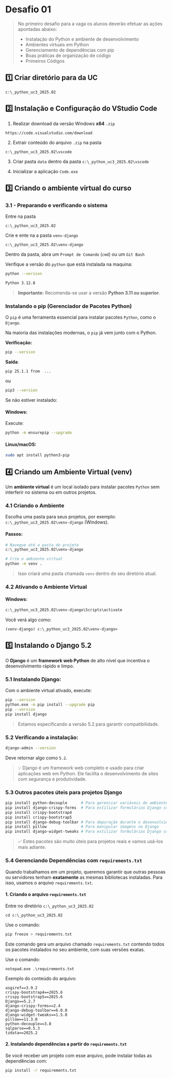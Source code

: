 # Desafio 01

> No primeiro desafio para a vaga os alunos deverão efetuar as ações apontadas abaixo:
> -  Instalação do Python e ambiente de desenvolvimento
> -  Ambientes virtuais em Python
> -  Gerenciamento de dependências com pip
> -  Boas práticas de organização de código
> -  Primeiros Códigos


## :one: Criar diretório para da UC

```
c:\_python_uc3_2025.02
```

## :two: Instalação e Configuração do VStudio Code

1. Realizar download da versão Windows **x64** `.zip`

```
https://code.visualstudio.com/download
```

2. Extrair conteúdo do arquivo `.zip` na pasta 

```
c:\_python_uc3_2025.02\vscode
```

3. Criar pasta `data` dentro da pasta `c:\_python_uc3_2025.02\vscode`


4. Inicializar a aplicação `Code.exe`

## :three:  Criando o ambiente virtual do curso

### 3.1 - Preparando e verificando o sistema

Entre na pasta 

```
c:\_python_uc3_2025.02
```

Crie e ente na a pasta `venv-django`

```
c:\_python_uc3_2025.02\venv-django
```

Dentro da pasta, abra um `Prompt de Comando` (`cmd`) ou um `Git Bash`


Verifique a versão do `python` que está instalada na maquina:

```bash 
python --version
```

```bash 
Python 3.12.8
```

> **Importante:** Recomenda-se usar a versão **Python 3.11 ou superior**.

### **Instalando o pip (Gerenciador de Pacotes Python)**

O `pip` é uma ferramenta essencial para instalar pacotes `Python`, como o `Django`.

Na maioria das instalações modernas, o `pip` já vem junto com o Python.

**Verificação:**
```bash
pip --version
```


**Saída**:
```
pip 25.1.1 from  ...
```

ou

```bash
pip3 --version
```

Se não estiver instalado:

#### **Windows:**
Execute:
```bash
python -m ensurepip --upgrade
```

#### **Linux/macOS:**
```bash
sudo apt install python3-pip
```


## :four: **Criando um Ambiente Virtual (venv)**

Um **ambiente virtual** é um local isolado para instalar pacotes `Python` sem interferir no sistema ou em outros projetos.

### **4.1 Criando o Ambiente**

Escolha uma pasta para seus projetos, por exemplo: `c:\_python_uc3_2025.02\venv-django` (Windows).

#### **Passos:**

```bash
# Navegue até a pasta do projeto
c:\_python_uc3_2025.02\venv-django

# Crie o ambiente virtual
python -m venv .
```

> Isso criará uma pasta chamada `venv` dentro do seu diretório atual.

### **4.2 Ativando o Ambiente Virtual**

#### **Windows:**
```bash
c:\_python_uc3_2025.02\venv-django\Scripts\activate
```

Você verá algo como:
```
(venv-django) c:\_python_uc3_2025.02\venv-django>
```

## :five: **Instalando o Django 5.2**

O **Django** é um **framework web Python** de alto nível que incentiva o desenvolvimento rápido e limpo.

###  5.1 **Instalando Django:**

Com o ambiente virtual ativado, execute:

```bash
pip --version 
python.exe -m pip install --upgrade pip
pip --version 
pip install django
```

> Estamos especificando a versão 5.2 para garantir compatibilidade.

### 5.2 **Verificando a instalação:**

```bash
django-admin --version
```

Deve retornar algo como `5.2`.

> 💡 Django é um framework web completo e usado para criar aplicações web em Python. Ele facilita o desenvolvimento de sites com segurança e produtividade.

### 5.3 **Outros pacotes úteis para projetos Django**

```bash
pip install python-decouple      # Para gerenciar variáveis de ambiente
pip install django-crispy-forms  # Para estilizar formulários Django com Bootstrap
pip install crispy-bootstrap4
pip install crispy-bootstrap5
pip install django-debug-toolbar # Para depuração durante o desenvolvimento
pip install pillow               # Para manipular imagens no Django
pip install django-widget-tweaks # Para estilizar formulários Django com Bootstrap
```

> ✅ Estes pacotes são muito úteis para projetos reais e vamos usá-los mais adiante.


### 5.4 Gerenciando Dependências com `requirements.txt`

Quando trabalhamos em um projeto, queremos garantir que outras pessoas ou servidores tenham **exatamente** as mesmas bibliotecas instaladas. Para isso, usamos o arquivo `requirements.txt`.

#### 1. Criando o arquivo `requirements.txt`

Entre no diretório `c:\_python_uc3_2025.02`

```
cd c:\_python_uc3_2025.02
```

Use o comando:

```bash
pip freeze > requirements.txt
```

Este comando gera um arquivo chamado `requirements.txt` contendo todos os pacotes instalados no seu ambiente, com suas versões exatas.

Use o comando:

```
notepad.exe .\requirements.txt
```

Exemplo do conteúdo do arquivo:

```
asgiref==3.9.2
crispy-bootstrap4==2025.6
crispy-bootstrap5==2025.6
Django==5.2.7
django-crispy-forms==2.4
django-debug-toolbar==6.0.0
django-widget-tweaks==1.5.0
pillow==11.3.0
python-decouple==3.8
sqlparse==0.5.3
tzdata==2025.2
```


#### 2. Instalando dependências a partir do `requirements.txt`

Se você receber um projeto com esse arquivo, pode instalar todas as dependências com:

```bash
pip install -r requirements.txt
```


